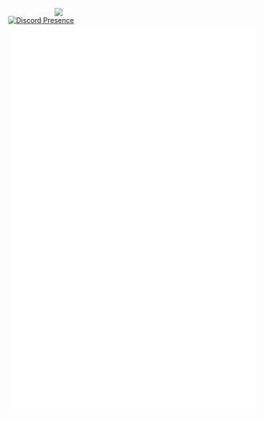 <img align='right' src='https://avatars.githubusercontent.com/u/126648922?v=4' width='410px'>

[![Discord Presence](https://lanyard.cnrad.dev/api/682552229613404161)](https://discord.com/users/682552229613404161)
![Metrics](/github-metrics.svg)  
